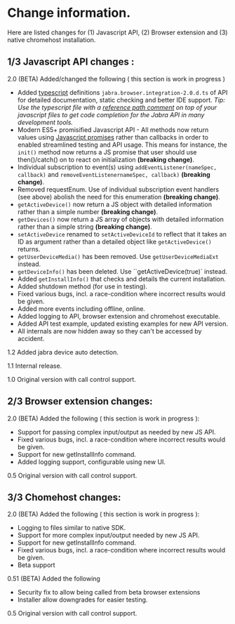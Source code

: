 # Change information.

Here are listed changes for (1) Javascript API, (2) Browser extension and (3) native chromehost installation. 

## 1/3 Javascript API changes :

2.0 (BETA) Added/changed the following ( this section is work in progress )
* Added [typescript](https://www.typescriptlang.org/) definitions `jabra.browser.integration-2.0.d.ts` of API for detailed documentation, static checking and better IDE support. *Tip: Use the typescript file with a [reference path comment](https://www.typescriptlang.org/docs/handbook/triple-slash-directives.html) on top of your javascript files to get code completion for the Jabra API in many development tools.* 
* Modern ES5+ promisified Javascript API - All methods now return values using [Javascript promises](https://developer.mozilla.org/en-US/docs/Web/JavaScript/Reference/Global_Objects/Promise) rather than callbacks in order to enabled streamlined testing and API usage. This means for instance, the `init()` method now returns a JS promise that user should use then()/catch() on to react on initialization **(breaking change)**.
* Individual subscription to event(s) using `addEventListener(nameSpec, callback)` and `removeEventListenernameSpec, callback)` **(breaking change)**.
* Removed requestEnum. Use of individual subscription event handlers (see above) abolish the need for this enumeration **(breaking change)**.
* `getActiveDevice()` now return a JS object with detailed information rather than a simple number **(breaking change)**.
* `getDevices()` now return a JS array of objects with detailed information rather than a simple string **(breaking change)**.
* `setActiveDevice` renamed to `setActiveDeviceId` to reflect that it takes an ID as argument rather than a detailed object like `getActiveDevice()` returns.
* `getUserDeviceMedia()` has been removed. Use `getUserDeviceMediaExt` instead.
* `getDeviceInfo()` has been deleted. Use ``getActiveDevice(true)` instead.
* Added `getInstallInfo()` that checks and details the current installation.    
* Added shutdown method (for use in testing).
* Fixed various bugs, incl. a race-condition where incorrect results would be given.
* Added more events including offline, online.
* Added logging to API, browser extension and chromehost executable.
* Added API test example, updated existing examples for new API version.
* All internals are now hidden away so they can't be accessed by accident.

1.2 Added jabra device auto detection.

1.1 Internal release.

1.0 Original version with call control support.

## 2/3 Browser extension changes:

2.0 (BETA) Added the following ( this section is work in progress ):
* Support for passing complex input/output as needed by new JS API.
* Fixed various bugs, incl. a race-condition where incorrect results would be given.
* Support for new getInstallInfo command.
* Added logging support, configurable using new UI.

0.5 Original version with call control support.

## 3/3 Chomehost changes:
2.0 (BETA) Added the following ( this section is work in progress ):
* Logging to files similar to native SDK.
* Support for more complex input/output needed by new JS API.
* Support for new getInstallInfo command.
* Fixed various bugs, incl. a race-condition where incorrect results would be given.
* Beta support

0.51 (BETA) Added the following
* Security fix to allow being called from beta browser extensions
* Installer allow downgrades for easier testing.

0.5 Original version with call control support.
